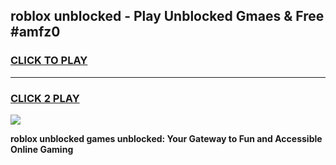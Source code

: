 
## roblox unblocked - Play Unblocked Gmaes & Free #amfz0
<h3>
<a href="https://premium.freeplayer.one?title=roblox_unblocked&ref=03M">CLICK TO PLAY</a></h3>
<hr>

<h3>
<a href="https://premium.freeplayer.one?title=roblox_unblocked&ref=03M">CLICK 2 PLAY</a>
  
</h3>

<a href="https://premium.freeplayer.one?title=roblox_unblocked&ref=03M"><img src="https://clearcache.store/games.png"></a>


**roblox unblocked games unblocked: Your Gateway to Fun and Accessible Online Gaming**
